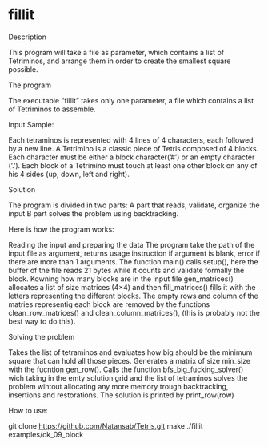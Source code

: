 # fillit

Description

This program will take a file as parameter, which contains a list of Tetriminos, and arrange them in order to create the smallest square possible.


The program

The executable “fillit” takes only one parameter, a file which contains a list of Tetriminos to assemble.


Input Sample:

Each tetraminos is represented with 4 lines of 4 characters, each followed by a new line. A Tetrimino is a classic piece of Tetris composed of 4 blocks. Each character must be either a block character(’#’) or an empty character (’.’). Each block of a Tetrimino must touch at least one other block on any of his 4 sides (up, down, left and right).


Solution

The program is divided in two parts:
A part that reads, validate, organize the input 
B part solves the problem using backtracking. 


Here is how the program works:


Reading the input and preparing the data
The program take the path of the input file as argument, returns usage instruction if argument is blank, error if there are more than 1 arguments.
The function main() calls setup(), here the buffer of the file reads 21 bytes while it counts and validate formally the block.
Kowning how many blocks are in the input file gen_matrices() allocates a list of size matrices (4×4) and then fill_matrices() fills it with the letters representing the different blocks.
The empty rows and column of the matries representig each block are removed by the functions clean_row_matrices() and clean_column_matrices(), (this is probably not the best way to do this).


Solving the problem

Takes the list of tetraminos and evaluates how big should be the minimum square that can hold all those pieces.
Generates a matrix of size min_size with the fucntion gen_row().
Calls the function bfs_big_fucking_solver() wich taking in the emty solution grid and the list of tetraminos solves the problem wihtout allocating any more memory trough backtracking, insertions and restorations.
The solution is printed by print_row(row)


How to use:

git clone https://github.com/Natansab/Tetris.git
make
./fillit examples/ok_09_block
